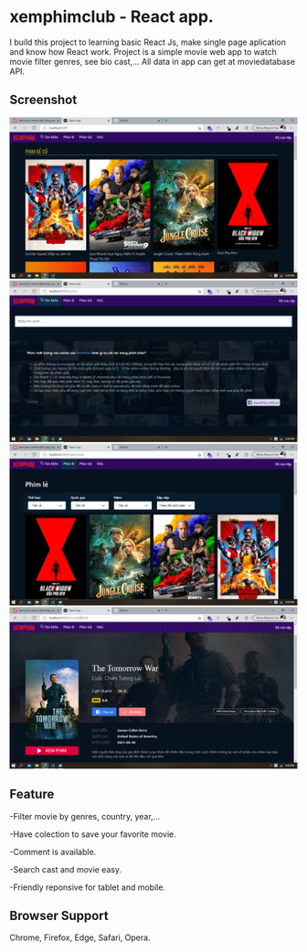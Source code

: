 # xemphimclub - React app.
I build this project to learning basic React Js, make single page aplication and know how React work. Project is a simple movie web app to watch movie filter genres, see bio cast,... All data in app can get at moviedatabase API.
## Screenshot
![](/public/demo-img/demo1.png)
![](/public/demo-img/demo2.png)
![](/public/demo-img/demo3.png)
![](/public/demo-img/demo4.png)
## Feature
-Filter movie by genres, country, year,...

-Have colection to save your favorite movie.

-Comment is available.

-Search cast and movie easy.

-Friendly reponsive for tablet and mobile.

## Browser Support
Chrome,
 Firefox, 
 Edge, 
 Safari, 
 Opera.

